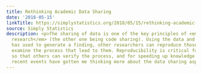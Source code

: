 ```yaml
---
title: Rethinking Academic Data Sharing
date: '2018-05-15'
linkTitle: https://simplystatistics.org/2018/05/15/rethinking-academic-data-sharing/
source: Simply Statistics
description: <p>The sharing of data is one of the key principles of <em>reproducible
  research</em> (the other one being code sharing). Using the data and code a researcher
  has used to generate a finding, other researchers can reproduce those findings and
  examine the process that lead to them. Reproducibility is critical for transparency,
  so that others can verify the process, and for speeding up knowledge transfer. But
  recent events have gotten me thinking more about the data sharing aspect of reproducibilit
---
```

